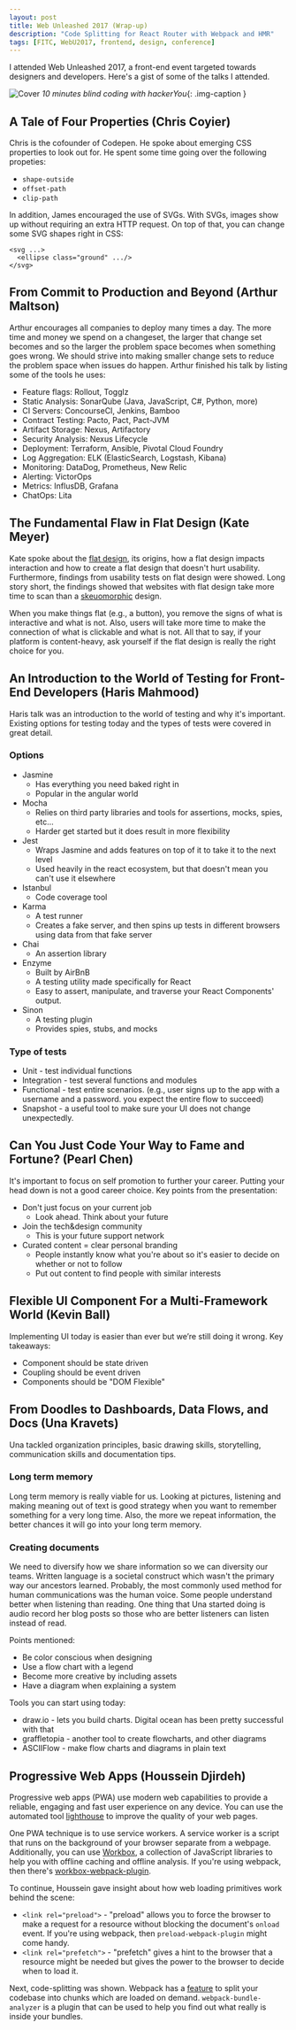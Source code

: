 ```yaml
---
layout: post
title: Web Unleashed 2017 (Wrap-up)
description: "Code Splitting for React Router with Webpack and HMR"
tags: [FITC, WebU2017, frontend, design, conference]
---
```

I attended Web Unleashed 2017, a front-end event targeted towards designers and developers. Here's a gist of some of the talks I attended.

![Cover](/assets/images/web-unleashed/hackeru.JPG)
*10 minutes blind coding with hackerYou*{: .img-caption }

## A Tale of Four Properties (Chris Coyier)

Chris is the cofounder of Codepen. He spoke about emerging CSS properties to look out for. He spent some time going over the following propeties:

* `shape-outside` 
* `offset-path` 
* `clip-path`

In addition, James encouraged the use of SVGs. With SVGs, images show up without requiring an extra HTTP request. On top of that, you can change some SVG shapes right in CSS:

```
<svg ...>
  <ellipse class="ground" .../>
</svg>
``` 

## From Commit to Production and Beyond (Arthur Maltson)

Arthur encourages all companies to deploy many times a day. The more time and money we spend on a changeset, the larger that change set becomes and so the larger the problem space becomes when something goes wrong. We should strive into making smaller change sets to reduce the problem space when issues do happen. Arthur finished his talk by listing some of the tools he uses:

* Feature flags: Rollout, Togglz
* Static Analysis: SonarQube (Java, JavaScript, C#, Python, more)
* CI Servers: ConcourseCI, Jenkins, Bamboo
* Contract Testing: Pacto, Pact, Pact-JVM
* Artifact Storage: Nexus, Artifactory
* Security Analysis: Nexus Lifecycle
* Deployment: Terraform, Ansible, Pivotal Cloud Foundry
* Log Aggregation: ELK (ElasticSearch, Logstash, Kibana)
* Monitoring: DataDog, Prometheus, New Relic
* Alerting: VictorOps
* Metrics: InflusDB, Grafana
* ChatOps: Lita


## The Fundamental Flaw in Flat Design (Kate Meyer)

Kate spoke about the [flat design](www.creativebloq.com/graphic-design/what-flat-design-3132112), its origins, how a flat design impacts interaction and how to create a flat design that doesn't hurt usability. Furthermore, findings from usability tests on flat design were showed. Long story short, the findings showed that websites with flat design take more time to scan than a [skeuomorphic](http://whatis.techtarget.com/definition/skeuomorphism) design.

When you make things flat (e.g., a button), you remove the signs of what is interactive and what is not. Also, users will take more time to make the connection of what is clickable and what is not. All that to say, if your platform is content-heavy, ask yourself if the flat design is really the right choice for you.

## An Introduction to the World of Testing for Front-End Developers (Haris Mahmood)

Haris talk was an introduction to the world of testing and why it's important. Existing options for testing today and the types of tests were covered in great detail.

### Options
* Jasmine
	* Has everything you need baked right in
	* Popular in the angular world
* Mocha
	* Relies on third party libraries and tools for assertions, mocks, spies, etc...
	* Harder get started but it does result in more flexibility
* Jest
	* Wraps Jasmine and adds features on top of it to take it to the next level
	* Used heavily in the react ecosystem, but that doesn't mean you can't use it elsewhere
* Istanbul
	* Code coverage tool
* Karma
	* A test runner
	* Creates a fake server, and then spins up tests in different browsers using data from that fake server
* Chai
	* An assertion library
* Enzyme
	* Built by AirBnB
	* A testing utility made specifically for React
	* Easy to assert, manipulate, and traverse your React Components' output.
* Sinon
	* A testing plugin
	* Provides spies, stubs, and mocks

### Type of tests
* Unit - test individual functions
* Integration - test several functions and modules
* Functional - test entire scenarios. (e.g., user signs up to the app with a username and a password. you expect the entire flow to succeed)
* Snapshot - a useful tool to make sure your UI does not change unexpectedly.

## Can You Just Code Your Way to Fame and Fortune? (Pearl Chen)
It's important to focus on self promotion to further your career. Putting your head down is not a good career choice. Key points from the presentation:

* Don't just focus on your current job
	* Look ahead. Think about your future
* Join the tech&design community
	* This is your future support network
* Curated content = clear personal branding
	* People instantly know what you're about so it's easier to decide on whether or not to follow
	* Put out content to find people with similar interests

## Flexible UI Component For a Multi-Framework World (Kevin Ball)
Implementing UI today is easier than ever but we’re still doing it wrong. Key takeaways:

* Component should be state driven
* Coupling should be event driven
* Components should be "DOM Flexible"

## From Doodles to Dashboards, Data Flows, and Docs (Una Kravets)
Una tackled organization principles, basic drawing skills, storytelling, communication skills and documentation tips.

### Long term memory
Long term memory is really viable for us. Looking at pictures, listening and making meaning out of text is good strategy when you want to remember something for a very long time. Also, the more we repeat information, the better chances it will go into your long term memory.

### Creating documents
We need to diversify how we share information so we can diversity our teams. Written language is a societal construct which wasn't the primary way our ancestors learned. Probably, the most commonly used method for human communications was the human voice. Some people understand better when listening than reading. One thing that Una started doing is audio record her blog posts so those who are better listeners can listen instead of read.

Points mentioned:

* Be color conscious when designing
* Use a flow chart with a legend
* Become more creative by including assets
* Have a diagram when explaining a system

Tools you can start using today:
* draw.io - lets you build charts. Digital ocean has been pretty successful with that
* graffletopia - another tool to create flowcharts, and other diagrams
* ASCIIFlow - make flow charts and diagrams in plain text

## Progressive Web Apps (Houssein Djirdeh)

Progressive web apps (PWA) use modern web capabilities to provide a reliable, engaging and fast user experience on any device. You can use the automated tool [lighthouse](https://developers.google.com/web/tools/lighthouse/) to improve the quality of your web pages.

One PWA technique is to use service workers. A service worker is a script that runs on the background of your  browser separate from a webpage. Additionally, you can use [Workbox](https://github.com/googlechrome/workbox), a collection of JavaScript libraries to help you with offline caching and offline analysis. If you're using webpack, then there's [workbox-webpack-plugin](https://github.com/GoogleChrome/workbox/tree/master/packages/workbox-webpack-plugin).

To continue, Houssein gave insight about how web loading primitives work behind the scene:

* `<link rel="preload">` - "preload" allows you to force the browser to make a request for a resource without blocking the document's `onload` event. If you're using webpack, then `preload-webpack-plugin` might come handy.
* `<link rel="prefetch">` - "prefetch" gives a hint to the browser that a resource might be needed but gives the power to the browser to decide when to load it.

Next, code-splitting was shown. Webpack has a [feature](https://webpack.js.org/guides/code-splitting/) to split your codebase into chunks which are loaded on demand. `webpack-bundle-analyzer` is a plugin that can be used to help you find out what really is inside your bundles.
